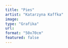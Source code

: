 ```yaml
---
title: "Pies"
artist: "Katarzyna Kaffka"
image:
type: "Grafika"
url:
format: "50x70cm"
featured: false
---
```

